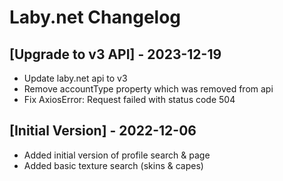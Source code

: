 # Laby.net Changelog

## [Upgrade to v3 API] - 2023-12-19

- Update laby.net api to v3
- Remove accountType property which was removed from api
- Fix AxiosError: Request failed with status code 504

## [Initial Version] - 2022-12-06

- Added initial version of profile search & page
- Added basic texture search (skins & capes)
